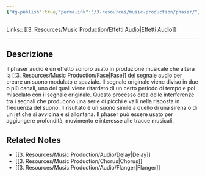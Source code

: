 ```yaml
---
{"dg-publish":true,"permalink":"/3-resources/music-production/phaser/"}
---
```


Links:: [[3. Resources/Music Production/Effetti Audio\|Effetti Audio]]

---
## Descrizione

Il phaser audio è un effetto sonoro usato in produzione musicale che altera la [[3. Resources/Music Production/Fase\|Fase]] del segnale audio per creare un suono modulato e spaziale. Il segnale originale viene diviso in due o più canali, uno dei quali viene ritardato di un certo periodo di tempo e poi miscelato con il segnale originale. Questo processo crea delle interferenze tra i segnali che producono una serie di picchi e valli nella risposta in frequenza del suono. Il risultato è un suono simile a quello di una sirena o di un jet che si avvicina e si allontana. Il phaser può essere usato per aggiungere profondità, movimento e interesse alle tracce musicali. 


## Related Notes

- [[3. Resources/Music Production/Audio/Delay\|Delay]]
- [[3. Resources/Music Production/Chorus\|Chorus]]
- [[3. Resources/Music Production/Audio/Flanger\|Flanger]]
